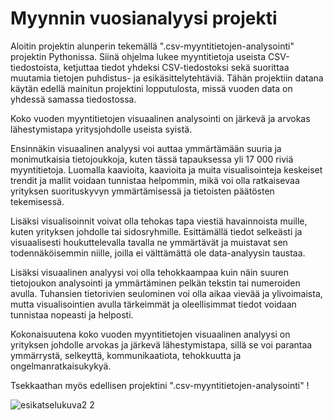 # Myynnin vuosianalyysi projekti

Aloitin projektin alunperin tekemällä ".csv-myyntitietojen-analysointi" projektin Pythonissa. Siinä ohjelma lukee myyntitietoja useista CSV-tiedostoista, ketjuttaa tiedot yhdeksi CSV-tiedostoksi sekä suorittaa muutamia tietojen puhdistus- ja esikäsittelytehtäviä. Tähän projektiin datana käytän edellä mainitun projektini lopputulosta, missä vuoden data on yhdessä samassa tiedostossa.

Koko vuoden myyntitietojen visuaalinen analysointi on järkevä ja arvokas lähestymistapa yritysjohdolle useista syistä.

Ensinnäkin visuaalinen analyysi voi auttaa ymmärtämään suuria ja monimutkaisia tietojoukkoja, kuten tässä tapauksessa yli 17 000 riviä myyntitietoja. Luomalla kaavioita, kaavioita ja muita visualisointeja keskeiset trendit ja mallit voidaan tunnistaa helpommin, mikä voi olla ratkaisevaa yrityksen suorituskyvyn ymmärtämisessä ja tietoisten päätösten tekemisessä.

Lisäksi visualisoinnit voivat olla tehokas tapa viestiä havainnoista muille, kuten yrityksen johdolle tai sidosryhmille. Esittämällä tiedot selkeästi ja visuaalisesti houkuttelevalla tavalla ne ymmärtävät ja muistavat sen todennäköisemmin niille, joilla ei välttämättä ole data-analyysin taustaa.

Lisäksi visuaalinen analyysi voi olla tehokkaampaa kuin näin suuren tietojoukon analysointi ja ymmärtäminen pelkän tekstin tai numeroiden avulla. Tuhansien tietorivien seulominen voi olla aikaa vievää ja ylivoimaista, mutta visualisointien avulla tärkeimmät ja oleellisimmat tiedot voidaan tunnistaa nopeasti ja helposti.

Kokonaisuutena koko vuoden myyntitietojen visuaalinen analyysi on yrityksen johdolle arvokas ja järkevä lähestymistapa, sillä se voi parantaa ymmärrystä, selkeyttä, kommunikaatiota, tehokkuutta ja ongelmanratkaisukykyä.

Tsekkaathan myös edellisen projektini ".csv-myyntitietojen-analysointi" !




![esikatselukuva2 2](https://user-images.githubusercontent.com/120338876/211098284-acf92bb2-549a-4394-a2bc-203bb2ab63f1.jpg)
